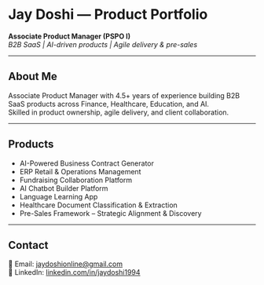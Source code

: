 # Jay Doshi — Product Portfolio

**Associate Product Manager (PSPO I)**  
_B2B SaaS | AI-driven products | Agile delivery & pre-sales_

---

## About Me
Associate Product Manager with 4.5+ years of experience building B2B SaaS products across Finance, Healthcare, Education, and AI.  
Skilled in product ownership, agile delivery, and client collaboration.

---

## Products
- AI-Powered Business Contract Generator
- ERP Retail & Operations Management
- Fundraising Collaboration Platform  
- AI Chatbot Builder Platform  
- Language Learning App    
- Healthcare Document Classification & Extraction  
- Pre-Sales Framework – Strategic Alignment & Discovery

---

## Contact
📩 Email: [jaydoshionline@gmail.com](mailto:jaydoshionline@gmail.com)  
🔗 LinkedIn: [linkedin.com/in/jaydoshi1994](https://linkedin.com/in/jaydoshi1994)

